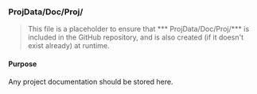 ﻿### ProjData/Doc/Proj/
> This file is a placeholder to ensure that *** ProjData/Doc/Proj/*** is included in the GitHub repository, and is also
created (if it doesn't exist already) at runtime.

#### Purpose
Any project documentation should be stored here.
